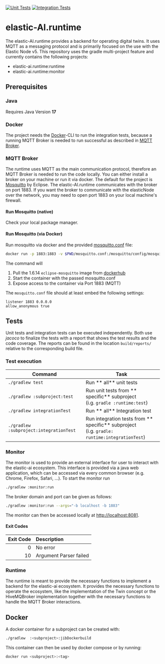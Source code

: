 [![Unit Tests](https://github.com/es-ude/elastic-ai.runtime/actions/workflows/unitTests.yml/badge.svg)](https://github.com/es-ude/elastic-ai.runtime/actions/workflows/unitTests.yml)
[![Integration Tests](https://github.com/es-ude/elastic-ai.runtime/actions/workflows/integrationTests.yml/badge.svg)](https://github.com/es-ude/elastic-ai.runtime/actions/workflows/integrationTests.yml)

# elastic-AI.runtime

The elastic-AI.runtime provides a backend for operating digital twins.
It uses MQTT as a messaging protocol and is primarily focused on the use with the Elastic Node v5.
This repository uses the gradle multi-project feature and currently contains the following projects:

-   elastic-ai.runtime:runtime
-   elastic-ai.runtime:monitor

## Prerequisites

### Java

Requires Java Version **17**

### Docker

The project needs the [Docker](https://www.docker.com/)-CLI to run the integration tests, because a running MQTT Broker is needed to run successful as described in [MQTT Broker](#mqtt-broker).

### MQTT Broker

The runtime uses MQTT as the main communication protocol, therefore an MQTT Broker is needed to run the code locally.
You can either install a broker on your machine or run it via docker.
The default for the project is [Mosquitto](https://mosquitto.org/) by Eclipse.
The elastic-AI.runtime communicates with the broker on port 1883.
If you want the broker to communicate with the elasticNode over the network, you may need to open port 1883 on your local machine's firewall.

#### Run Mosquitto (native)

Check your local package manager.

#### Run Mosquitto (via Docker)

Run mosquitto via docker and the provided [mosquitto.conf](./mosquitto.conf) file:

```bash
docker run -p 1883:1883 -v $PWD/mosquitto.conf:/mosquitto/config/mosquitto.conf eclipse-mosquitto:1.6.14
```

The command will

1. Pull the 1.6.14 `eclipse-mosquitto` image from [dockerhub](https://hub.docker.com/)
2. Start the container with the passed mosquitto.conf
3. Expose access to the container via Port 1883 (MQTT)

The `mosquitto.conf` file should at least embed the following settings:

```text
listener 1883 0.0.0.0
allow_anonymous true
```

## Tests

Unit tests and integration tests can be executed independently. Both use _jacoco_ to finalize the tests with a report
that shows the test results and the code coverage.
The reports can be found in the location `build/reports/` relative to the corresponding build file.

### Test execution

| **Command**                             | **Task**                                                                                           |
| --------------------------------------- | -------------------------------------------------------------------------------------------------- |
| `./gradlew test`                        | Run ** all** unit tests                                                                            |
| `./gradlew :subproject:test`            | Run unit tests from ** specific** subproject <br/> (i.g. `gradle :runtime:test`)                   |
| `./gradlew integrationTest`             | Run ** all** Integration test                                                                      |
| `./gradlew :subproject:integrationTest` | Run integration tests from ** specific** subproject <br/> (i.g. `gradle: runtime:integrationTest`) |

### Monitor

The monitor is used to provide an external interface for user to interact with the elastic-ai ecosystem.
This interface is provided via a java web application, which can be accessed via every common browser (e.g. Chrome, Firefox, Safari, ...).
To start the monitor run

```bash
./gradlew :monitor:run
```

The broker domain and port can be given as follows:

```bash
./gradlew :monitor:run --args="-b localhost -b 1883"
```

The monitor can then be accessed locally at [http://localhost:8081](localhost.com:8081).

#### Exit Codes

| Exit Code | Description            |
| --------: | :--------------------- |
|         0 | No error               |
|        10 | Argument Parser failed |

### Runtime

The runtime is meant to provide the necessary functions to implement a backend for the elastic-ai ecosystem.
It provides the necessary functions to operate the ecosystem, like the implementation of the Twin concept or the HiveMQBroker implementation together with the necessary functions to handle the MQTT Broker interactions.

## Docker

A docker container for a subproject can be created with:

```bash
./gradlew  :<subproject>:jibDockerbuild
```

This container can then be used by docker compose or by running:

```bash
docker run <subproject>:<tag>
```

